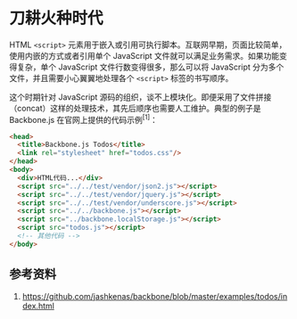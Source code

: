 # 刀耕火种时代

HTML `<script>` 元素用于嵌入或引用可执行脚本。互联网早期，页面比较简单，使用内嵌的方式或者引用单个 JavaScript 文件就可以满足业务需求。如果功能变得复杂，单个 JavaScript 文件行数变得很多，那么可以将 JavaScript 分为多个文件，并且需要小心翼翼地处理各个 `<script>` 标签的书写顺序。

这个时期针对 JavaScript 源码的组织，谈不上模块化。即便采用了文件拼接（concat）这样的处理技术，其先后顺序也需要人工维护。典型的例子是 Backbone.js 在官网上提供的代码示例<sup>[1]</sup>：

```html
<head>
  <title>Backbone.js Todos</title>
  <link rel="stylesheet" href="todos.css"/>
</head>
<body>
  <div>HTML代码...</div>
  <script src="../../test/vendor/json2.js"></script>
  <script src="../../test/vendor/jquery.js"></script>
  <script src="../../test/vendor/underscore.js"></script>
  <script src="../../backbone.js"></script>
  <script src="../backbone.localStorage.js"></script>
  <script src="todos.js"></script>
  <!-- 其他代码 -->
</body>
```

## 参考资料

1. https://github.com/jashkenas/backbone/blob/master/examples/todos/index.html
